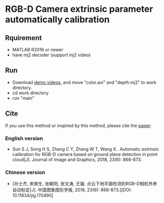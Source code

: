 # RGB-D Camera extrinsic parameter automatically calibration
## Rquirement
- MATLAB R2016 or newer
- have mj2 decoder (support mj2 video)

## Run
- Download [demo videos](https://pan.baidu.com/s/1pLeAog7), and move "color.avi" and "depth.mj2" to work directory.
- cd work directory
- run "main"

## Cite
If you use this method or inspired by this method, please cite the [paper](./doc/paper.pdf):

### English version
- Sun S J, Song H S, Zhang C Y, Zhang W T, Wang X	. Automatic extrinsic calibration for RGB-D camera based on ground plane detection in point cloud[J]. Journal of Image and Graphics, 2018, 23(6): 866-873.

### Chinese version
- [孙士杰, 宋焕生, 张朝阳, 张文涛, 王璇. 点云下地平面检测的RGB-D相机外参自动标定[J]. 中国图象图形学报, 2018, 23(6): 866-873.][DOI: 10.11834/jig.170490]

